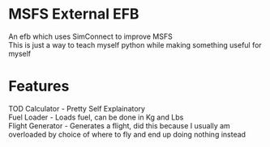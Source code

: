 # MSFS External EFB
An efb which uses SimConnect to improve MSFS  
This is just a way to teach myself python while making something useful for myself
# Features
TOD Calculator - Pretty Self Explainatory  
Fuel Loader - Loads fuel, can be done in Kg and Lbs  
Flight Generator - Generates a flight, did this because I usually am overloaded by choice of where to fly and end up doing nothing instead  
